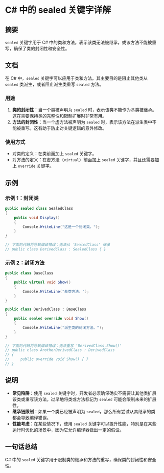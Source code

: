 <!--
Meta Description: # C# 中的 sealed 关键字详解 ## 摘要 `sealed` 关键字用于 C# 中的类和方法，表示该类无法被继承，或该方法不能被重写，确保了类的封闭性和安全性。 ## 文档 在 C# 中，`sealed` 关键字可以应用于类和方法。其主要目的是阻止其他类从 `sealed` 类派生，或者阻...
Meta Keywords: sealed, public, class, void, derivedclass
-->

# C# 中的 sealed 关键字详解

## 摘要
`sealed` 关键字用于 C# 中的类和方法，表示该类无法被继承，或该方法不能被重写，确保了类的封闭性和安全性。

## 文档
在 C# 中，`sealed` 关键字可以应用于类和方法。其主要目的是阻止其他类从 `sealed` 类派生，或者阻止派生类重写 `sealed` 方法。

### 用途
1. **类的封闭性**：当一个类被声明为 `sealed` 时，表示该类不能作为基类被继承。这在需要保持类的完整性和限制扩展时非常有用。
2. **方法的封闭性**：当一个虚方法被声明为 `sealed` 时，表示该方法在派生类中不能被重写。这有助于防止对关键逻辑的意外修改。

### 使用方式
- 对类的定义：在类前面加上 `sealed` 关键字。
- 对方法的定义：在虚方法（`virtual`）前面加上 `sealed` 关键字，并且还需要加上 `override` 关键字。

## 示例
### 示例 1：封闭类
```csharp
public sealed class SealedClass
{
    public void Display()
    {
        Console.WriteLine("这是一个封闭类。");
    }
}

// 下面的代码将导致编译错误：无法从 'SealedClass' 继承
// public class DerivedClass : SealedClass { }
```

### 示例 2：封闭方法
```csharp
public class BaseClass
{
    public virtual void Show()
    {
        Console.WriteLine("基类方法。");
    }
}

public class DerivedClass : BaseClass
{
    public sealed override void Show()
    {
        Console.WriteLine("派生类的封闭方法。");
    }
}

// 下面的代码将导致编译错误：无法重写 'DerivedClass.Show()'
// public class AnotherDerivedClass : DerivedClass
// {
//     public override void Show() { }
// }
```

## 说明
- **常见陷阱**：使用 `sealed` 关键字时，开发者必须确保确实不需要让其他类扩展该类或重写该方法。过早地将类或方法标记为 `sealed` 可能会限制未来的扩展性。
- **继承链限制**：如果一个类已经被声明为 `sealed`，那么所有尝试从其继承的类都会导致编译错误。
- **性能考虑**：在某些情况下，使用 `sealed` 关键字可以提升性能，特别是在某些运行时优化的场景中，因为它允许编译器做出一定的假设。

## 一句话总结
C# 中的 `sealed` 关键字用于限制类的继承和方法的重写，确保类的封闭性和安全性。